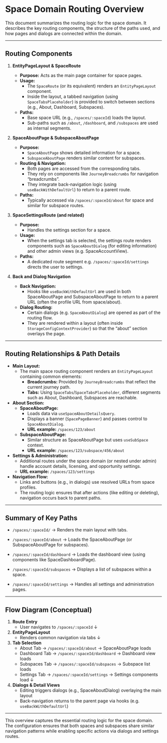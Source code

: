 # Space Domain Routing Overview

This document summarizes the routing logic for the space domain. It describes the key routing components, the structure of the paths used, and how pages and dialogs are connected within the domain.

---

## Routing Components

1. **EntityPageLayout & SpaceRoute**

   - **Purpose:** Acts as the main page container for space pages.
   - **Usage:**
     - The `SpaceRoute` (or its equivalent) renders an `EntityPageLayout` component.
     - Inside the layout, a tabbed navigation (using `SpaceTabsPlaceholder`) is provided to switch between sections (e.g., About, Dashboard, Subspaces).
   - **Paths:**
     - Base space URL (e.g., `/spaces/:spaceId`) loads the layout.
     - Sub-paths such as `/about`, `/dashboard`, and `/subspaces` are used as internal segments.

2. **SpaceAboutPage & SubspaceAboutPage**

   - **Purpose:**
     - `SpaceAboutPage` shows detailed information for a space.
     - `SubspaceAboutPage` renders similar content for subspaces.
   - **Routing & Navigation:**
     - Both pages are accessed from the corresponding tabs.
     - They rely on components like `JourneyBreadcrumbs` for navigation “breadcrumbs”.
     - They integrate back-navigation logic (using `useBackWithDefaultUrl`) to return to a parent route.
   - **Paths:**
     - Typically accessed via `/spaces/:spaceId/about` for space and similar for subspace routes.

3. **SpaceSettingsRoute (and related)**

   - **Purpose:**
     - Handles the settings section for a space.
   - **Usage:**
     - When the settings tab is selected, the settings route renders components such as `SpaceAboutDialog` (for editing information) and other admin views (e.g. SpaceAccountView).
   - **Paths:**
     - A dedicated route segment e.g. `/spaces/:spaceId/settings` directs the user to settings.

4. **Back and Dialog Navigation**
   - **Back Navigation:**
     - Hooks like `useBackWithDefaultUrl` are used in both SpaceAboutPage and SubspaceAboutPage to return to a parent URL (often the profile URL from space/about).
   - **Dialog Routing:**
     - Certain dialogs (e.g. `SpaceAboutDialog`) are opened as part of the routing flow.
     - They are rendered within a layout (often inside `StorageConfigContextProvider`) so that the “about” section overlays the page.

---

## Routing Relationships & Path Details

- **Main Layout:**
  - The main space routing component renders an `EntityPageLayout` containing common elements:
    - **Breadcrumbs:** Provided by `JourneyBreadcrumbs` that reflect the current journey path.
    - **Tabs:** Using `SpaceTabs`/`SpaceTabsPlaceholder`, different segments such as About, Dashboard, Subspaces are reachable.
- **About Section:**
  - **SpaceAboutPage:**
    - Loads data via `useSpaceAboutDetailsQuery`.
    - Displays a banner (`SpacePageBanner`) and passes control to `SpaceAboutDialog`.
    - **URL example:** `/spaces/123/about`
  - **SubspaceAboutPage:**
    - Similar structure as SpaceAboutPage but uses `useSubSpace` context.
    - **URL example:** `/spaces/123/subspace/456/about`
- **Settings & Administration:**
  - Additional routes under the space domain (or nested under admin) handle account details, licensing, and opportunity settings.
  - **URL example:** `/spaces/123/settings`
- **Navigation Flow:**
  - Links and buttons (e.g., in dialogs) use resolved URLs from space profiles.
  - The routing logic ensures that after actions (like editing or deleting), navigation occurs back to parent paths.

---

## Summary of Key Paths

- `/spaces/:spaceId/`
  → Renders the main layout with tabs.

- `/spaces/:spaceId/about`
  → Loads the SpaceAboutPage (or SubspaceAboutPage for subspaces).

- `/spaces/:spaceId/dashboard`
  → Loads the dashboard view (using components like SpaceDashboardPage).

- `/spaces/:spaceId/subspaces`
  → Displays a list of subspaces within a space.

- `/spaces/:spaceId/settings`
  → Handles all settings and administration pages.

---

## Flow Diagram (Conceptual)

1. **Route Entry**
   - User navigates to `/spaces/:spaceId`
     ↓
2. **EntityPageLayout**
   - Renders common navigation via tabs
     ↓
3. **Tab Selection**
   - About Tab → `/spaces/:spaceId/about` → SpaceAboutPage loads
   - Dashboard Tab → `/spaces/:spaceId/dashboard` → Dashboard view loads
   - Subspaces Tab → `/spaces/:spaceId/subspaces` → Subspace list loads
   - Settings Tab → `/spaces/:spaceId/settings` → Settings components load
     ↓
4. **Dialogs & Detail Views**
   - Editing triggers dialogs (e.g., SpaceAboutDialog) overlaying the main layout
   - Back-navigation returns to the parent page via hooks (e.g. `useBackWithDefaultUrl`)

---

This overview captures the essential routing logic for the space domain. The configuration ensures that both spaces and subspaces share similar navigation patterns while enabling specific actions via dialogs and settings routes.
